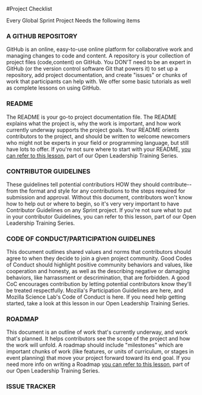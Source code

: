 #Project Checklist
 
Every Global Sprint Project Needs the following items

### A GITHUB REPOSITORY
GitHub is an online, easy-to-use online platform for collaborative work and managing changes to code and content. A repository is your collection of project files (code,content) on GitHub. You DON'T need to be an expert in GitHub (or the version control software Git that powers it) to set up a repository, add project documentation, and create "issues" or chunks of work that participants can help with. We offer some basic tutorials as well as complete lessons on using GitHub. 

### README
The README is your go-to project documentation file. The README explains what the project is, why the work is important, and how work currently underway supports the project goals. Your README orients contributors to the project, and should be written to welcome newcomers who might not be experts in your field or programming language, but still have lots to offer. If you're not sure where to start with your README, [you can refer to this lesson](https://mozilla.github.io/open-leadership-training-series/articles/opening-your-project/write-a-great-project-readme/), part of our Open Leadership Training Series. 

### CONTRIBUTOR GUIDELINES
These guidelines tell potential contributiors HOW they should contribute-- from the format and style for any contributions to  the steps required for submission and approval. Without this document, contributors won't know how to help out or where to begin, so it's very very important to have Contributor Guidelines on any Sprint project. If you're not sure what to put in your contributor Guidelines, you can refer to this lesson, part of our Open Leadership Training Series. 

### CODE OF CONDUCT/PARTICIPATION GUIDELINES
This document outlines shared values and norms that contributors should agree to when they decide to join a given project community. Good Codes of Conduct should highlight positive community behaviors and values, like cooperation and honesty, as well as the describing negative or damaging behaviors, like harrassment or descrimination, that are forbidden. A good CoC encourages contribution by letting potential contributors know they'll be treated respectfully. Mozilla's Participation Guidelines are here, and Mozilla Science Lab's Code of Conduct is here. If you need help getting started, take a look at this lesson in our Open Leadership Training Series. 

### ROADMAP
This document is an outline of work that's currently underway, and work that's planned. It helps contributors see the scope of the project and how the work will unfold. A roadmap should include "milestones" which are important chunks of work (like features, or units of curriculum, or stages in event planning) that move your project forward toward its end goal. If you need more info on writing a Roadmap [you can refer to this lesson](https://mozilla.github.io/open-leadership-training-series/articles/opening-your-project/write-a-great-project-readme/), part of our Open Leadership Training Series.

### ISSUE TRACKER

